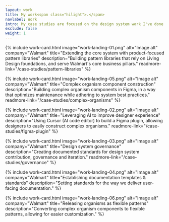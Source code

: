 ```yaml
---
layout: work
title: My work<span class="hilight">.</span>
navlabel: Work
intro: My case studies are focused on the design system work I've done at Walmart, over the past five years. Design systems are my happy place, and I'd be happy to spend way too much time talking systems with you! 🤓
exclude: false
weight: 1
---
```


{%
include work-card.html
image="work-landing-01.png"
alt="Image alt"
company="Walmart"
title="Extending the core system with product-focused pattern libraries"
description="Building pattern libraries that rely on Living Design foundations, and serve Walmart's core business pillars."
readmore-link="/case-studies/pattern-libraries"
%}

{%
include work-card.html
image="work-landing-05.png"
alt="Image alt"
company="Walmart"
title="Complex organism component construction"
description="Building complex organism components in Figma, in a way that optimizes maintenance while adhering to system best practices."
readmore-link="/case-studies/complex-organisms"
%}

{%
include work-card.html
image="work-landing-02.png"
alt="Image alt"
company="Walmart"
title="Leveraging AI to improve designer experience"
description="Using Cursor (AI code editor) to build a Figma plugin, allowing designers to easily construct complex organisms."
readmore-link="/case-studies/figma-plugin"
%}

{%
include work-card.html
image="work-landing-03.png"
alt="Image alt"
company="Walmart"
title="Design system governance"
description="Creating documented standards for design system contribution, governance and iteration."
readmore-link="/case-studies/governance"
%}

{%
include work-card.html
image="work-landing-04.png"
alt="Image alt"
company="Walmart"
title="Establishing documentation templates & standards"
description="Setting standards for the way we deliver user-facing documentation."
%}

{%
include work-card.html
image="work-landing-06.png"
alt="Image alt"
company="Walmart"
title="Releasing organisms as flexible patterns"
description="Converting complex organism components to flexible patterns, allowing for easier customization."
%}

